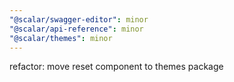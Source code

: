 ```yaml
---
"@scalar/swagger-editor": minor
"@scalar/api-reference": minor
"@scalar/themes": minor
---
```


refactor: move reset component to themes package
